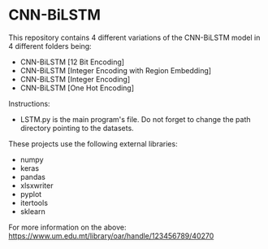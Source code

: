 # CNN-BiLSTM
This repository contains 4 different variations of the CNN-BiLSTM model in 4 different folders being:

- CNN-BiLSTM [12 Bit Encoding]
- CNN-BiLSTM [Integer Encoding with Region Embedding]
- CNN-BiLSTM [Integer Encoding]
- CNN-BiLSTM [One Hot Encoding]

Instructions:

- LSTM.py is the main program's file. Do not forget to change the path directory pointing to the datasets.

These projects use the following external libraries:

- numpy
- keras
- pandas
- xlsxwriter
- pyplot
- itertools
- sklearn

For more information on the above:
https://www.um.edu.mt/library/oar/handle/123456789/40270
